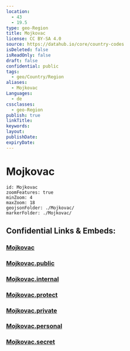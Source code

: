 ```yaml
---
location:
  - 43
  - 19.5
type: geo-Region
title: Mojkovac
license: CC BY-SA 4.0
source: https://datahub.io/core/country-codes
isDeleted: false
isReadOnly: false
draft: false
confidential: public
tags:
  - geo/Country/Region
aliases:
  - Mojkovac
Languages:
  - de
cssclasses:
  - geo-Region
publish: true
linkTitle:
keywords:
layout:
publishDate:
expiryDate:
---
```


# Mojkovac

```leaflet
id: Mojkovac
zoomFeatures: true 
minZoom: 4 
maxZoom: 18
geojsonFolder: ./Mojkovac/
markerFolder: ./Mojkovac/
```


## Confidential Links & Embeds: 

### [Mojkovac](/_Standards/Earth/Continent/Europe/Europe~South/Montenegro/Municipalities~Montenegro/Mojkovac.md) 

### [Mojkovac.public](/_public/Earth/Continent/Europe/Europe~South/Montenegro/Municipalities~Montenegro/Mojkovac.public.md) 

### [Mojkovac.internal](/_internal/Earth/Continent/Europe/Europe~South/Montenegro/Municipalities~Montenegro/Mojkovac.internal.md) 

### [Mojkovac.protect](/_protect/Earth/Continent/Europe/Europe~South/Montenegro/Municipalities~Montenegro/Mojkovac.protect.md) 

### [Mojkovac.private](/_private/Earth/Continent/Europe/Europe~South/Montenegro/Municipalities~Montenegro/Mojkovac.private.md) 

### [Mojkovac.personal](/_personal/Earth/Continent/Europe/Europe~South/Montenegro/Municipalities~Montenegro/Mojkovac.personal.md) 

### [Mojkovac.secret](/_secret/Earth/Continent/Europe/Europe~South/Montenegro/Municipalities~Montenegro/Mojkovac.secret.md)

